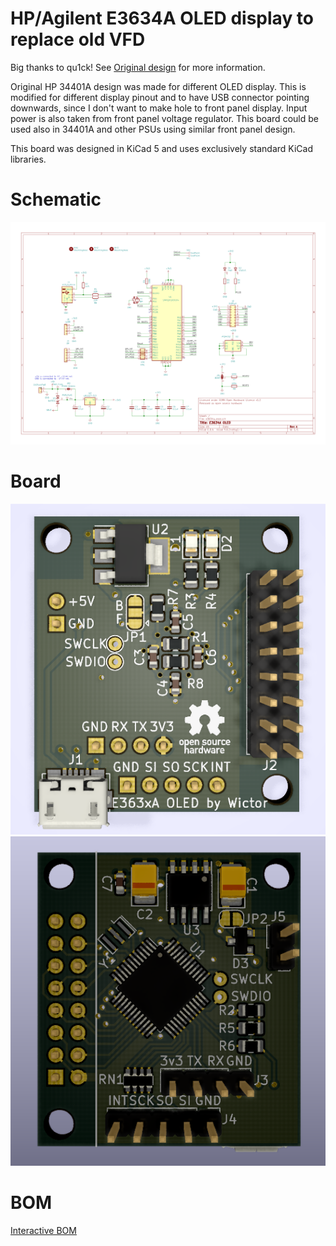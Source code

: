 # HP/Agilent E3634A OLED display to replace old VFD

Big thanks to qu1ck!
See [Original design](https://github.com/openscopeproject/HP34401a-OLED-HW) for more information.

Original HP 34401A design was made for different OLED display. This is modified for different display pinout 
and to have USB connector pointing downwards, since I don't want to make hole to front panel display. 
Input power is also taken from front panel voltage regulator.
This board could be used also in 34401A and other PSUs using similar front panel design. 

This board was designed in KiCad 5 and uses exclusively standard KiCad libraries.

# Schematic

![schematic](https://github.com/wictor76/E3634A-OLED-HW/raw/master/schematic.png)

# Board

![board_front](https://github.com/wictor76/E3634A-OLED-HW/raw/master/front.png)
![board_back](https://github.com/wictor76/E3634A-OLED-HW/raw/master/back.png)

# BOM

[Interactive BOM](https://htmlpreview.github.io/?https://github.com/wictor76/E3634A-OLED-HW/raw/master/bom/ibom.html)
